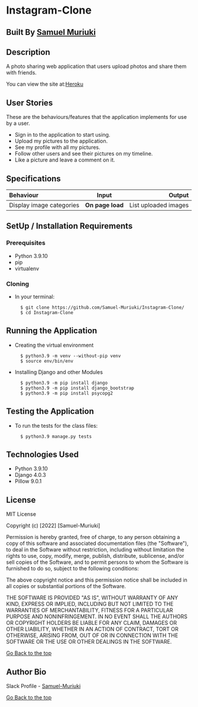 # Instagram-Clone

## Built By [Samuel Muriuki](https://github.com/Samuel-Muriuki/)

## Description

A photo sharing web application that users upload photos and share them with friends.

You can view the site at:[Heroku](https://samm-instagram.herokuapp.com/)

## User Stories

These are the behaviours/features that the application implements for use by a user.

* Sign in to the application to start using.
* Upload my pictures to the application.
* See my profile with all my pictures.
* Follow other users and see their pictures on my timeline.
* Like a picture and leave a comment on it.
## Specifications

| Behaviour | Input | Output |
| :---------------- | :---------------: | ------------------: |
| Display image categories | **On page load** | List uploaded images|


## SetUp / Installation Requirements

### Prerequisites

* Python 3.9.10
* pip
* virtualenv

### Cloning

* In your terminal:

        $ git clone https://github.com/Samuel-Muriuki/Instagram-Clone/
        $ cd Instagram-Clone

## Running the Application

* Creating the virtual environment

        $ python3.9 -m venv --without-pip venv
        $ source env/bin/env

* Installing Django and other Modules

        $ python3.9 -m pip install django
        $ python3.9 -m pip install django_bootstrap
        $ python3.9 -m pip install psycopg2



## Testing the Application

* To run the tests for the class files:

        $ python3.9 manage.py tests

## Technologies Used

* Python 3.9.10
* Django 4.0.3
* Pillow 9.0.1

## License

MIT License

Copyright (c) [2022] [Samuel-Muriuki]

Permission is hereby granted, free of charge, to any person obtaining a copy
of this software and associated documentation files (the "Software"), to deal
in the Software without restriction, including without limitation the rights
to use, copy, modify, merge, publish, distribute, sublicense, and/or sell
copies of the Software, and to permit persons to whom the Software is
furnished to do so, subject to the following conditions:

The above copyright notice and this permission notice shall be included in all
copies or substantial portions of the Software.

THE SOFTWARE IS PROVIDED "AS IS", WITHOUT WARRANTY OF ANY KIND, EXPRESS OR
IMPLIED, INCLUDING BUT NOT LIMITED TO THE WARRANTIES OF MERCHANTABILITY,
FITNESS FOR A PARTICULAR PURPOSE AND NONINFRINGEMENT. IN NO EVENT SHALL THE
AUTHORS OR COPYRIGHT HOLDERS BE LIABLE FOR ANY CLAIM, DAMAGES OR OTHER
LIABILITY, WHETHER IN AN ACTION OF CONTRACT, TORT OR OTHERWISE, ARISING FROM,
OUT OF OR IN CONNECTION WITH THE SOFTWARE OR THE USE OR OTHER DEALINGS IN THE
SOFTWARE.

[Go Back to the top](#Instagram-Clone)

## Author Bio

Slack Profile - [Samuel-Muriuki](https://app.slack.com/)

[Go Back to the top](#Instagram-Clone)
